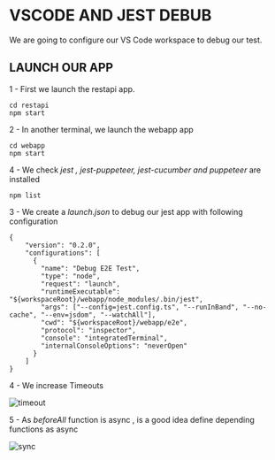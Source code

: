 # VSCODE AND JEST DEBUB

We are going to configure our VS Code workspace to debug our test.  

## LAUNCH OUR APP

1 - First we launch the restapi app. 

```
cd restapi
npm start
```

2 - In another terminal,  we launch the webapp app

```
cd webapp
npm start
```

4 - We check *jest , jest-puppeteer, jest-cucumber and puppeteer* are installed 
```
npm list
```

3 - We create a *launch.json* to debug our jest app with following configuration
```
{
    "version": "0.2.0",
    "configurations": [
      {
        "name": "Debug E2E Test",
        "type": "node",
        "request": "launch",
        "runtimeExecutable": "${workspaceRoot}/webapp/node_modules/.bin/jest",
        "args": ["--config=jest.config.ts", "--runInBand", "--no-cache", "--env=jsdom", "--watchAll"],
        "cwd": "${workspaceRoot}/webapp/e2e",
        "protocol": "inspector",
        "console": "integratedTerminal",
        "internalConsoleOptions": "neverOpen"
      }
    ]
}
```

4 - We increase Timeouts 

![timeout](https://user-images.githubusercontent.com/29120610/160781666-606caeaa-a41e-40bc-a67a-24cd899db387.png)

5 - As *beforeAll* function is async , is a good idea define depending  functions as async

![sync](https://user-images.githubusercontent.com/29120610/160782288-45da669e-20c9-4c9b-89b1-cead7d4d07f7.png)









